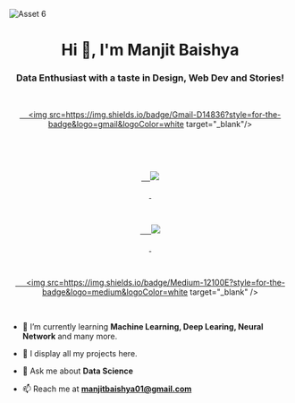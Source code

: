 ![Asset 6](https://github.com/manjit-baishya-2023/manjit-baishya-2023/assets/127611924/8dbf6475-c48a-4f75-a284-165b0a624209)

<h1 align="center">Hi 👋, I'm Manjit Baishya</h1>
<h3 align="center">Data Enthusiast with a taste in Design, Web Dev and Stories!</h3>
<div align="center">

  <a href="mailto:manjitbaishya01@gmail.com">

    <img src=https://img.shields.io/badge/Gmail-D14836?style=for-the-badge&logo=gmail&logoColor=white target="_blank"/>

  </a>

  <a href="https://www.linkedin.com/in/reach-manjit-here" target="_blank">

    <img src="https://img.shields.io/badge/LinkedIn-0077B5?style=for-the-badge&logo=linkedin&logoColor=white" target="_blank" />

  </a>

  <a href="https://salesp07.github.io" target="_blank">

     <img src="https://img.shields.io/badge/Portfolio-FF5722?style=for-the-badge&logo=todoist&logoColor=white" target="_blank" />

  </a>

    <a href="https://salesp07.github.io" target="_blank">

     <img src=https://img.shields.io/badge/Medium-12100E?style=for-the-badge&logo=medium&logoColor=white target="_blank" />

  </a>

</div>

- 🌱 I’m currently learning **Machine Learning, Deep Learing, Neural Network** and many more.

- 👯 I display all my projects here.

- 💬 Ask me about **Data Science**

- 📫 Reach me at **manjitbaishya01@gmail.com**
